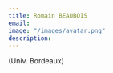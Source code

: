 ```yaml
---
title: Romain BEAUBOIS
email: 
image: "/images/avatar.png"
description:  
---
```


(Univ. Bordeaux)
